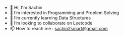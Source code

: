 - 👋 Hi, I'm Sachin
- 👀 I’m interested in Programming and Problem Solving 
- 🌱 I’m currently learning Data Structures
- 💞️ I’m looking to collaborate on Leetcode 
- 📫 How to reach me : sachin2smart@gmail.com

<!---
sachin2smart/sachin2smart is a ✨ special ✨ repository because its `README.md` (this file) appears on your GitHub profile.
You can click the Preview link to take a look at your changes.
--->
